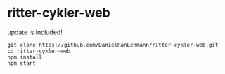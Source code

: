 # ritter-cykler-web
update is included!
```
git clone https://github.com/DanielRanLehmann/ritter-cykler-web.git
cd ritter-cykler-web
npm install
npm start
```
